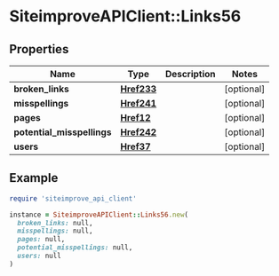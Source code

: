 # SiteimproveAPIClient::Links56

## Properties

| Name | Type | Description | Notes |
| ---- | ---- | ----------- | ----- |
| **broken_links** | [**Href233**](Href233.md) |  | [optional] |
| **misspellings** | [**Href241**](Href241.md) |  | [optional] |
| **pages** | [**Href12**](Href12.md) |  | [optional] |
| **potential_misspellings** | [**Href242**](Href242.md) |  | [optional] |
| **users** | [**Href37**](Href37.md) |  | [optional] |

## Example

```ruby
require 'siteimprove_api_client'

instance = SiteimproveAPIClient::Links56.new(
  broken_links: null,
  misspellings: null,
  pages: null,
  potential_misspellings: null,
  users: null
)
```

